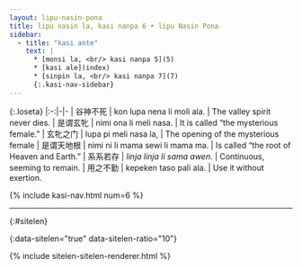 ```yaml
---
layout: lipu-nasin-pona
title: lipu nasin la, kasi nanpa 6 • lipu Nasin Pona
sidebar:
  - title: "kasi ante"
    text: |
      * [monsi la, <br/> kasi nanpa 5](5)
      * [kasi ale](index)
      * [sinpin la, <br/> kasi nanpa 7](7)
      {:.kasi-nav-sidebar}
---
```


{:.loseta}
|:-:|-|-
| 谷神不死     | kon lupa nena li moli ala.       | The valley spirit never dies.
| 是谓玄牝     | nimi ona li meli nasa.           | It is called “the mysterious female.”
| 玄牝之门     | lupa pi meli nasa la,            | The opening of the mysterious female
| 是谓天地<!--之-->根 | nimi ni li mama sewi li mama ma. | Is called “the root of Heaven and Earth.”
| 系系若存     | _linja linja li sama awen._      | Continuous, seeming to remain.
| 用之不勤     | kepeken taso pali ala.           | Use it without exertion.

{% include kasi-nav.html num=6 %}

-------
{:#sitelen}

{:data-sitelen="true" data-sitelen-ratio="10"}

{% include sitelen-sitelen-renderer.html %}
